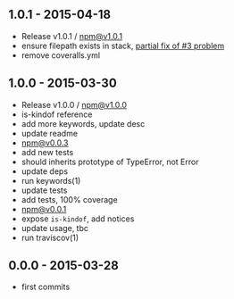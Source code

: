 
## 1.0.1 - 2015-04-18
- Release v1.0.1 / npm@v1.0.1
- ensure filepath exists in stack, [partial fix of #3 problem](https://github.com/tunnckoCore/assert-kindof/issues/3)
- remove coveralls.yml

## 1.0.0 - 2015-03-30
- Release v1.0.0 / npm@v1.0.0
- is-kindof reference
- add more keywords, update desc
- update readme
- npm@v0.0.3
- add new tests
- should inherits prototype of TypeError, not Error
- update deps
- run keywords(1)
- update tests
- add tests, 100% coverage
- npm@v0.0.1
- expose `is-kindof`, add notices
- update usage, tbc
- run traviscov(1)

## 0.0.0 - 2015-03-28
- first commits
